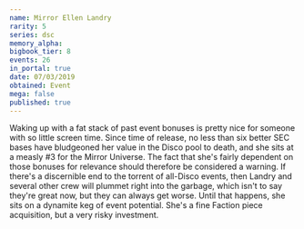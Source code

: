 ```yaml
---
name: Mirror Ellen Landry
rarity: 5
series: dsc
memory_alpha:
bigbook_tier: 8
events: 26
in_portal: true
date: 07/03/2019
obtained: Event
mega: false
published: true
---
```


Waking up with a fat stack of past event bonuses is pretty nice for someone with so little screen time. Since time of release, no less than six better SEC bases have bludgeoned her value in the Disco pool to death, and she sits at a measly #3 for the Mirror Universe. The fact that she's fairly dependent on those bonuses for relevance should therefore be considered a warning. If there's a discernible end to the torrent of all-Disco events, then Landry and several other crew will plummet right into the garbage, which isn't to say they're great now, but they can always get worse. Until that happens, she sits on a dynamite keg of event potential. She's a fine Faction piece acquisition, but a very risky investment.
